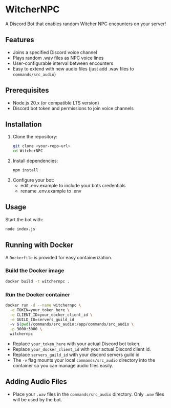 # WitcherNPC
A Discord Bot that enables random Witcher NPC encounters on your server!

## Features
- Joins a specified Discord voice channel
- Plays random .wav files as NPC voice lines
- User-configurable interval between encounters
- Easy to extend with new audio files (just add .wav files to `commands/src_audio`)

## Prerequisites
- Node.js 20.x (or compatible LTS version)
- Discord bot token and permissions to join voice channels

## Installation
1. Clone the repository:
   ```sh
   git clone <your-repo-url>
   cd WitcherNPC
   ```
2. Install dependencies:
   ```sh
   npm install
   ```
3. Configure your bot:
   - edit .env.example to include your bots credentials
   - rename .env.example to .env
## Usage
Start the bot with:
```sh
node index.js
```

## Running with Docker
A `Dockerfile` is provided for easy containerization.

### Build the Docker image
```sh
docker build -t witchernpc .
```

### Run the Docker container
```sh
docker run -d --name witchernpc \
  -e TOKEN=your_token_here \
  -e CLIENT_ID=your_docker_client_id \
  -e GUILD_ID=servers_guild_id
  -v $(pwd)/commands/src_audio:/app/commands/src_audio \
  -p 3000:3000 \
  witchernpc
```
- Replace `your_token_here` with your actual Discord bot token.
- Replace `your_docker_client_id` with your actual Discord client id.
- Replace `servers_guild_id` with your discord servers guild id
- The `-v` flag mounts your local `commands/src_audio` directory into the container so you can manage audio files easily.

## Adding Audio Files
- Place your `.wav` files in the `commands/src_audio` directory. Only `.wav` files will be used by the bot.
